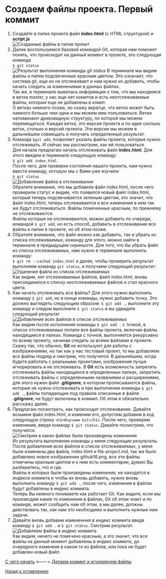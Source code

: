 # Создаем файлы проекта. Первый коммит

1. Создайте в папке проекта файл **index.html** (с HTML структурой) и **script.js**  
![Созданные файлы в папке проект](./img/github12.png "Файлы index.html и script.js")  
2. Далее воспользуемся базовой командой Git, которая нам поможет понять, что происходит на данный момент в проекте, это следующая команда  
`$ git status`  
![Результат выполнения команды git status](./img/github13.png "Отображение результата выполнения команды")  В терминале мы видим файлы и папки подсвеченные красным цветом. Это означает, что система git, еще их не отслеживает и нам нужно их добавить, чтобы начать следить за изменениями в данных файлах.    
Так же, в терминале вывелась информация о том, что мы находимся в ветке master, у нас еще нет комитов и есть неотслеживаемые файлы, которые еще не добавлены в комит.    
О ветках немного позже, но скажу вкратце, что веток может быть намного больше чем одна и мы можем ими пользоваться. Ветки напоминают древовидную структуру, по которой мы можем перемещаться. Каждая ветка, это версия проекта и по идее сколько веток, столько и версий проекта. Эти версии мы можем в дальнейшем совмещать и получать определенный результат.  
3. Команда `$git add`, позволяет указать файлы проекта, которые нужно отслеживать. И сейчас мы рассмотрим, как ей пользоваться.  
Для начала предлагаю начать отслеживать файл **index.html**. Для этого введем в терминале следующую команду:  
`$ git add index.html`  
После чего, для проверки состояния нашего проекта, нам нужно ввести команду, которую мы с Вами уже изучили  
`$ git status`  
![Добавление файла в отслеживание](./img/github14.png "Отслеживание файла Git")  
Обратите внимание, что мы добавили файл index.html, после чего проверили статус и видим, что появился новый файл index.html, который теперь подсвечивается зеленым цветом, это значит, что файл index.html, теперь отслеживается и все изменения в нем так же будут отслеживаться. Файлы помеченные красным, по прежнему не отслеживаются.  
Файлы которые не отслеживаются, можно добавить по очереди, командой `$ git add`, но есть способ, добавить в отслеживание все файлы и папки в проекте, но об этом позже.  
4. Обратите внимание, что файл можно как добавить, так и убрать из списка отслеживаемых, команду для этого, можно найти в терминале в предыдущем скриншоте. Для того, что бы убрать файл из списка отслеживаемых, нам нужно в терминале выполнить команду:  
`$ git rm --cached index.html` и далее, чтобы проверить результат выполняем команду `git status`, и получаем следующий результат:  
![Удаление файла из списка отслеживаемых](./img/github15.png "Удаляем файл из списка отслеживаемых и проверяем результат")  
Как видим, нет отслеживаемых файлов, файл index.html, вновь присоединился к списку неотслеживаемых файлов и стал красного цвета.  
5. Как начать отслеживать все файлы? Для этого нужно выполнить команду `$ git add`, но в конце команды, нужно добавить точку. Это должно выглядеть следующим образом:
`$ git add .`, выполните эту команду и следом выполните `$ git status` и вы удвидите следующий результат  
![Добавление всех файлов в список отслеживаемых](./img/github16.png "Добавляем файлы в список отслеживаемых и проверяем результат")  
Как видим после исполнения команды `$ git add .` с точкой, в список отслеживаемых попали все файлы проекта, включая файлы находящиеся в папках. Команда с точной, выполняется рекурсивно по всему проекту, начиная следить за всеми файлами в проекте.  
Скажу так, что обычно, **Git** не используют для работы с изображениями, но так как у нас тестовый проект, то мы добавляем все файлы подряд и смотрим, что получится. В дальнейшем, когда будете работать с реальными проектами, изображения лучше игнорировать и не отслеживать. В **Git** есть возможность запретить отслеживать файлы находящиеся в определенных папках, запретить отслеживать файлы с определенными названиями и расширениями, для этого нужен файл **.gitignore**, в котором прописываются файлы, которые не нужно отслеживать и при выполнении команды `$ git add .`, файлы попадающие под правила описанные в файле **.gitignore**, не будут включены в коммит. Об этом я обязательно расскажу далее.  
6. Предлагаю посмотреть, как происходит отслеживание. Давайте возьмем файл index.html, и изменим его, допустим добавим в код следующую строку `<h1>Изучаем Git</h1>`. После чего, проверим изменения, введя команду `$ git status`. Давайте посмотрим, что получится.  
![Смотрим в каких файлах были произведены изменения](./img/github17.png "Смотрим в каких файлах были произведены изменения")  
Из результата выполнения команды у меня следующие результаты. После добавления всех файлов в список отслеживаемых, у меня были изменены два файла, index.html и file-project.md, так же было добавлено новое изображение github16.png, все эти файлы отмечены красным цветом и к ним есть комментарии, думаю Вы разберетесь, что и где.  
Файлы в которых были произведены изменения, не находятся в индексе коммита и чтобы их вновь добавить, нужно вновь выполнить команду `$ git add .`, после чего, изменения в файлах будут добавлены в индекс коммита.  
Теперь Вы немного понимаете как работает Git. Как видите, если мы производим какие то изменения в файлах, Git об этом знает и по команде, может сообщить нам об этом, а мы далее, должны действовать так, как нам это необходимо и выполнить нужные нам задачи.  
7. Давайте вновь добавим измененния в индекс коммита введя команду `$ git add .` и `$ git status`. Смотрим результат.  
![Добавляем файлы в индекс коммита](./img/github18.png "Смотрим результат после добавления измененных файлов в индекс коммита")  
Как видим, ничего не помечено красным, а это значит, что все файлы на данный момент добавлены в индекс коммита, до очередного изменеия в каком то из файлов, или пока не будет добавлен новый файл.  

[С чего начать](usingGit2.md "Нажмите, чтобы перейти в предыдущей главе") <---> [Делаем коммит и игнорируем файлы](commit4.md "Нажмите, чтобы перейти к следующей части")

[Назад к оглавлению](readme.md "Нажмите, чтобы перейти к содержанию")